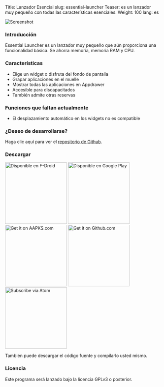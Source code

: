 Title: Lanzador Esencial
slug: essential-launcher
Teaser: es un lanzador muy pequeño con todas las características esenciales.
Weight: 100
lang: es

![Screenshot]({static}/images/essential-launcher/handset1.png)

### Introducción

Essential Launcher es un lanzador muy pequeño que aún proporciona una funcionalidad básica. Se ahorra memoria, memoria RAM y CPU.

### Características

- Elige un widget o disfruta del fondo de pantalla
- Grapar aplicaciones en el muelle
- Mostrar todas las aplicaciones en Appdrawer
- Accesible para discapacitados
- También admite otras reservas

### Funciones que faltan actualmente

- El desplazamiento automático en los widgets no es compatible

### ¿Deseo de desarrollarse?

Haga clic aquí para ver el [repositorio de Github](https://github.com/clemensbartz/essential-launcher).

### Descargar

<a href="https://f-droid.org/app/de.clemensbartz.android.launcher"><img src="https://fdroid.gitlab.io/artwork/badge/get-it-on-es.png" alt="Disponible en F-Droid" width="200em"></a>
<a href='https://play.google.com/store/apps/details?id=de.clemensbartz.android.launcher&pcampaignid=MKT-Other-global-all-co-prtnr-py-PartBadge-Mar2515-1'><img alt='Disponible en Google Play' width="200px" src='https://play.google.com/intl/en_us/badges/images/generic/es_badge_web_generic.png'/></a>
<a href="https://aapks.com/apk/essential-launcher/"><img src="https://aapks.com/get.png" alt="Get it on AAPKS.com" width="200em"/></a>
<a href="https://github.com/clemensbartz/essential-launcher/releases/latest"><img src="https://raw.githubusercontent.com/clemensbartz/essential-launcher/release/v2.0/promo/graphics/en/get-github.png" alt="Get it on Github.com" width="200em"/></a>
<a href="https://github.com/clemensbartz/essential-launcher/releases.atom"><img src="https://raw.githubusercontent.com/clemensbartz/essential-launcher/release/v2.0/promo/graphics/en/subscribe-atom.png" alt="Subscribe via Atom" width="200em"/></a>

También puede descargar el código fuente y compilarlo usted mismo.

### Licencia

Este programa será lanzado bajo la licencia GPLv3 o posterior.
